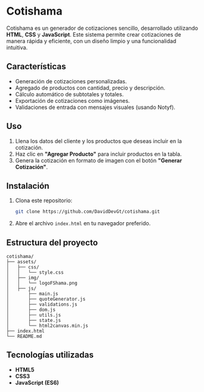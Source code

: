 
# Cotishama

Cotishama es un generador de cotizaciones sencillo, desarrollado utilizando **HTML**, **CSS** y **JavaScript**. Este sistema permite crear cotizaciones de manera rápida y eficiente, con un diseño limpio y una funcionalidad intuitiva.

## Características
- Generación de cotizaciones personalizadas.
- Agregado de productos con cantidad, precio y descripción.
- Cálculo automático de subtotales y totales.
- Exportación de cotizaciones como imágenes.
- Validaciones de entrada con mensajes visuales (usando Notyf).

## Uso
1. Llena los datos del cliente y los productos que deseas incluir en la cotización.
2. Haz clic en **"Agregar Producto"** para incluir productos en la tabla.
3. Genera la cotización en formato de imagen con el botón **"Generar Cotización"**.

## Instalación
1. Clona este repositorio:
   ```bash
   git clone https://github.com/DavidDevGt/cotishama.git
   ```
2. Abre el archivo `index.html` en tu navegador preferido.

## Estructura del proyecto
```plaintext
cotishama/
├── assets/
│   ├── css/
│   │   └── style.css
│   ├── img/
│   │   └── logoFShama.png
│   ├── js/
│       ├── main.js
│       ├── quoteGenerator.js
│       ├── validations.js
│       ├── dom.js
│       ├── utils.js
│       ├── state.js
│       └── html2canvas.min.js
├── index.html
└── README.md
```

## Tecnologías utilizadas
- **HTML5**
- **CSS3**
- **JavaScript (ES6)**

